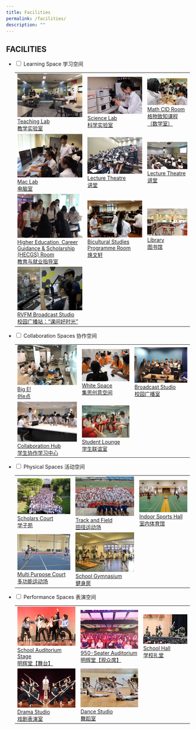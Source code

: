 ```yaml
---
title: Facilities
permalink: /facilities/
description: ""
---
```

## FACILITIES
<ul class="jekyllcodex_accordion">
	<li>
		<input type="checkbox" id="accordion1">
		<label for="accordion1">Learning Space 学习空间</label>
		<div>
			<table>
				<tr>
					<td>
						<a href="/images/Teaching%20Lab.png">
							<img src="/images/Teaching%20Lab.png"/> Teaching Lab <br>教学实验室
						</a>
					</td>
					<td>
						<a href="/images/2%20Science%20laboratory%20with%20advanced%20analytical%20instruments.png">
							<img src="/images/2%20Science%20laboratory%20with%20advanced%20analytical%20instruments.png"/> Science Lab <br> 科学实验室
						</a>
					</td>
					<td>
						<a href="/images/3%20Math%20CID%20room.png">
							<img src="/images/3%20Math%20CID%20room.png"/> Math CID Room <br> 格物致知课程（数学室）
						</a>
					</td>
				</tr>
				<tr>
					<td>
						<a href="/images/4%20Mac%20Lab.png">
							<img src="/images/4%20Mac%20Lab.png"/> Mac Lab <br>电脑室
						</a>
					</td>
					<td>
						<a href="/images/5%20Lecture%20Theatre.png">
							<img src="/images/5%20Lecture%20Theatre.png"/> Lecture Theatre <br> 讲堂
						</a>
					</td>
					<td>
						<a href="/images/6%20Lecture%20Theatre.png">
							<img src="/images/6%20Lecture%20Theatre.png"/> Lecture Theatre <br> 讲堂
						</a>
					</td>
				</tr>
				<tr>
					<td>
						<a href="/images/8Higher%20Education,%20Career%20Guidance%20_%20Scholarships%20(HECGS)%20Room.png">
							<img src="/images/8Higher%20Education,%20Career%20Guidance%20_%20Scholarships%20(HECGS)%20Room.png"/> Higher Education, Career Guidance & Scholarship (HECGS) Room <br> 教育与就业指导室
						</a>
					</td>
					<td>
						<a href="/images/Bicultural%20Studies.png">
							<img src="/images/Bicultural%20Studies.png"/> Bicultural Studies Programme Room <br> 焕文轩
						</a>
					</td>
					<td>
						<a href="/images/Library.png">
							<img src="/images/Library.png"/> Library <br> 图书馆
						</a>
					</td>
				</tr>
				<tr>
					<td>
						<a href="/images/RVFM%20studio.png">
							<img src="/images/RVFM%20studio.png"/> RVFM Broadcast Studio <br> 校园广播站：“课间好时光”
						</a>
					</td>
					<td></td>
					<td></td>
				</tr>
			</table>
		</li>
		<li>
		<input type="checkbox" id="accordion2">
		<label for="accordion2">Collaboration Spaces 协作空间 </label>
		<div>
			<table>
				<tr>
					<td>
						<a href="/images/1big%20e.png">
							<img src="/images/1big%20e.png"/> Big E! <br>创e点
						</a>
					</td>
					<td>
						<a href="/images/2whitespace.png">
							<img src="/images/2whitespace.png"/> White Space <br>集思创意空间
						</a>
					</td>
					<td>
						<a href="/images/3broadcast studio.png">
							<img src="/images/3broadcast studio.png"/> Broadcast Studio <br>校园广播室
						</a>
					</td>
				</tr>
				<tr>
					<td>
						<a href="/images/4collaboration.png">
							<img src="/images/4collaboration.png"/> Collaboration Hub <br>学生协作学习中心
						</a>
					</td>
					<td>
						<a href="/images/5student lounge.png">
							<img src="/images/5student lounge.png"/> Student Lounge <br>学生联谊室
						</a>
					</td>
				</tr>
			</table>
			</li>
			<li>
				<input type="checkbox" id="accordion3">
		<label for="accordion3">Physical Spaces 活动空间 </label>
		<div>
			<table>
				<tr>
					<td>
						<a href="/images/4 Scholars Court.png">
							<img src="/images/4 Scholars Court.png"/> Scholars Court <br>学子苑
						</a>
					</td>
					<td>
						<a href="/images/1 Track and Field.png">
							<img src="/images/1 Track and Field.png"/> Track and Field <br>田径运动场
						</a>
					</td>
					<td>
						<a href="/images/Indoor Sport Hall.png">
							<img src="/images/Indoor Sport Hall.png"/> Indoor Sports Hall <br>室内体育馆
						</a>
					</td>
				</tr>
				<tr>
					<td>
						<a href="/images/3 Multi Purpose Court.png">
							<img src="/images/3 Multi Purpose Court.png"/> Multi Purpose Court <br>多功能运动场
						</a>
					</td>
					<td>
						<a href="/images/2 School_Gymnasium.png">
							<img src="/images/2 School_Gymnasium.png"/> School Gymnasium <br>健身房
						</a>
					</td>
				</tr>
			</table>
			</li>
				<li>
					<input type="checkbox" id="accordion4">
		<label for="accordion4">Performance Spaces 表演空间</label>
		<div>
			<table>
				<tr>
					<td>
						<a href="/images/1 School Auditorium.png">
							<img src="/images/1 School Auditorium.png"/> School Auditorium Stage <br>明辉堂【舞台】
						</a>
					</td>
					<td>
						<a href="/images/2 School Auditorium.png">
							<img src="/images/2 School Auditorium.png"/> 950-Seater Auditorium <br>明辉堂【观众席】
						</a>
					</td>
					<td>
						<a href="/images/3 School Hall.png">
							<img src="/images/3 School Hall.png"/> School Hall <br>学校礼堂
						</a>
					</td>
				</tr>
				<tr>
					<td>
						<a href="/images/4 Drama Studio.png">
							<img src="/images/4 Drama Studio.png"/> Drama Studio <br>戏剧表演室
						</a>
					</td>
						<td>
							<a href="/images/Dance Studio.png">
							<img src="/images/Dance Studio.png"/> Dance Studio <br>舞蹈室
						</a>
					</td>
				</tr>
			</table>
			</li>
					</ul>